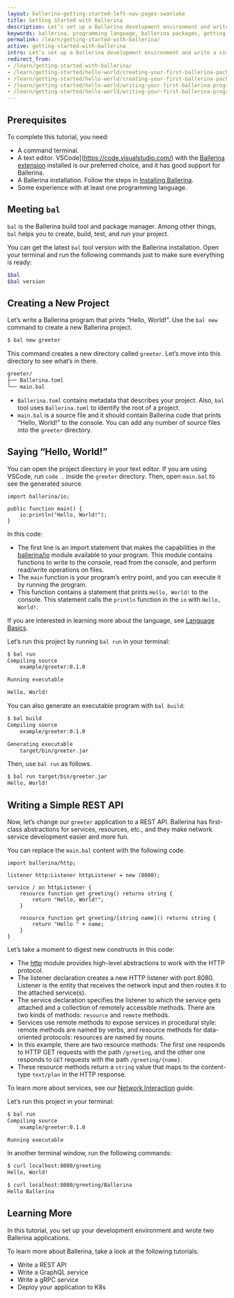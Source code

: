 ```yaml
---
layout: ballerina-getting-started-left-nav-pages-swanlake
title: Getting Started with Ballerina
description: Let’s set up a Ballerina development environment and write a simple Ballerina program.
keywords: ballerina, programming language, ballerina packages, getting started
permalink: /learn/getting-started-with-ballerina/
active: getting-started-with-ballerina
intro: Let’s set up a Ballerina development environment and write a simple Ballerina program.
redirect_from:
- /learn/getting-started-with-ballerina/
- /learn/getting-started/hello-world/creating-your-first-ballerina-package
- /learn/getting-started/hello-world/creating-your-first-ballerina-package/
- /learn/getting-started/hello-world/writing-your-first-ballerina-program
- /learn/getting-started/hello-world/writing-your-first-ballerina-program/
---
```


## Prerequisites

To complete this tutorial, you need:

- A command terminal.
- A text editor. VSCode](https://code.visualstudio.com/) with the [Ballerina extension](https://marketplace.visualstudio.com/items?itemName=WSO2.ballerina) installed is our preferred choice, and it has good support for Ballerina.
- A Ballerina installation. Follow the steps in [Installing Ballerina](https://ballerina.io/learn/installing-ballerina/setting-up-ballerina/).
- Some experience with at least one programming language. 

## Meeting `bal`

`bal` is the Ballerina build tool and package manager. Among other things, `bal` helps you to create, build, test, and run your project. 

You can get the latest `bal` tool version with the Ballerina installation. Open your terminal and run the following commands just to make sure everything is ready:

```bash
$bal
$bal version
```

## Creating a New Project

Let’s write a Ballerina program that prints “Hello, World!”. Use the `bal new` command to create a new Ballerina project. 

```bash
$ bal new greeter
```

This command creates a new directory called `greeter`. Let’s move into this directory to see what’s in there. 

```bash
greeter/
├── Ballerina.toml
└── main.bal
```

- `Ballerina.toml` contains metadata that describes your project. Also, `bal` tool uses `Ballerina.toml` to identify the root of a project.
- `main.bal` is a source file and it should contain Ballerina code that prints “Hello, World!” to the console. You can add any number of source files into the `greeter` directory.

## Saying “Hello, World!”

You can open the project directory in your text editor. If you are using VSCode, run `code .` inside the `greeter` directory. Then, open `main.bal` to see the generated source.

```ballerina
import ballerina/io;

public function main() {
    io:println("Hello, World!");
}
```

In this code:

- The first line is an import statement that makes the capabilities in the [ballerina/io](https://lib.ballerina.io/ballerina/io/latest) module available to your program. This module contains functions to write to the console, read from the console, and perform read/write operations on files.
- The `main` function is your program’s entry point, and you can execute it by running the program. 
- This function contains a statement that prints `Hello, World!` to the console. This statement calls the `println` function in the `io` with `Hello, World!`.

If you are interested in learning more about the language, see [Language Basics](https://ballerina.io/learn/language-basics/). 

Let’s run this project by running `bal run` in your terminal:

```bash
$ bal run
Compiling source
	example/greeter:0.1.0

Running executable

Hello, World!
```

You can also generate an executable program with `bal build`:

```bash
$ bal build
Compiling source
	example/greeter:0.1.0

Generating executable
	target/bin/greeter.jar
```

Then, use `bal run` as follows.

```bash
$ bal run target/bin/greeter.jar
Hello, World!
```

## Writing a Simple REST API

Now, let’s change our `greeter` application to a REST API. Ballerina has first-class abstractions for services, resources, etc., and they make network service development easier and more fun. 

You can replace the `main.bal` content with the following code.

```ballerina
import ballerina/http;

listener http:Listener httpListener = new (8080);

service / on httpListener {
    resource function get greeting() returns string { 
        return "Hello, World!"; 
    }

    resource function get greeting/[string name]() returns string { 
        return "Hello " + name; 
    }
}
```

Let’s take a moment to digest new constructs in this code:

- The [http](https://lib.ballerina.io/ballerina/http/latest) module provides high-level abstractions to work with the HTTP protocol. 
- The listener declaration creates a new HTTP listener with port 8080. Listener is the entity that receives the network input and then routes it to the attached service(s).
- The service declaration specifies the listener to which the service gets attached and a collection of remotely accessible methods. There are two kinds of methods: `resource` and `remote` methods.
- Services use remote methods to expose services in procedural style: remote methods are named by verbs, and resource methods for data-oriented protocols: resources are named by nouns.
- In this example, there are two resource methods: The first one responds to HTTP GET requests with the path `/greeting`, and the other one responds to `GET` requests with the path `/greeting/{name}`.
- These resource methods return a `string` value that maps to the content-type `text/plan` in the HTTP response.

To learn more about services, see our [Network Interaction](https://ballerina.io/learn/distinctive-language-features/network-interaction/) guide. 

Let’s run this project in your terminal:

```bash
$ bal run
Compiling source
	example/greeter:0.1.0

Running executable
```

In another terminal window, run the following commands:

```bash
$ curl localhost:8080/greeting
Hello, World!

$ curl localhost:8080/greeting/Ballerina
Hello Ballerina
```

## Learning More

In this tutorial, you set up your development environment and wrote two Ballerina applications.

To learn more about Ballerina, take a look at the following tutorials:

- Write a REST API
- Write a GraphQL service 
- Write a gRPC service 
- Deploy your application to K8s
